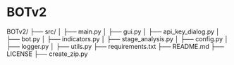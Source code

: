 # BOTv2
BOTv2/
├── src/
│   ├── main.py
│   ├── gui.py
│   ├── api_key_dialog.py
│   ├── bot.py
│   ├── indicators.py
│   ├── stage_analysis.py
│   ├── config.py
│   ├── logger.py
│   ├── utils.py
├── requirements.txt
├── README.md
├── LICENSE
├── create_zip.py
